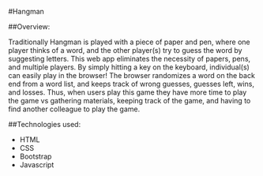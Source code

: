 #Hangman

##Overview:

Traditionally Hangman is played with a piece of paper and pen, where one player thinks of a word, and the other player(s) try to guess the word by suggesting letters. This web app eliminates the necessity of papers, pens, and multiple players. By simply hitting a key on the keyboard, individual(s) can easily play in the browser! The browser randomizes a word on the back end from a word list, and keeps track of wrong guesses, guesses left, wins, and losses. Thus, when users play this game they have more time to play the game vs gathering materials, keeping track of the game, and having to find another colleague to play the game.


##Technologies used:

- HTML
- CSS
- Bootstrap
- Javascript
